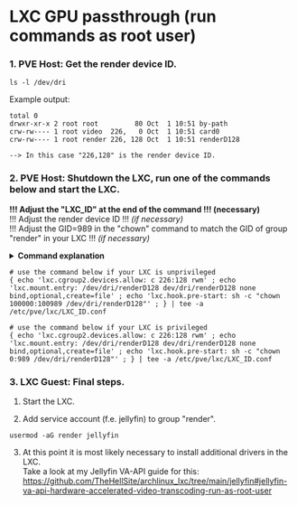# LXC GPU passthrough (run commands as root user)

### 1. PVE Host: Get the render device ID.

  ```
  ls -l /dev/dri
  ```

  Example output:
  ```
  total 0
  drwxr-xr-x 2 root root         80 Oct  1 10:51 by-path
  crw-rw---- 1 root video  226,   0 Oct  1 10:51 card0
  crw-rw---- 1 root render 226, 128 Oct  1 10:51 renderD128
  
  --> In this case "226,128" is the render device ID.
  ```

### 2. PVE Host: Shutdown the LXC, run one of the commands below and start the LXC.

  **!!! Adjust the "LXC_ID" at the end of the command !!! (necessary)**\
  !!! Adjust the render device ID !!! *(if necessary)*\
  !!! Adjust the GID=989 in the "chown" command to match the GID of group "render" in your LXC !!! *(if necessary)*

  <details>
  <summary><b>Command explanation</b></summary>
    
    1. Grant the LXC access to the render device of the PVE host.
           lxc.cgroup2.devices.allow: c 226:128 rwm
    2. Mount the render device in the LXC.
           lxc.mount.entry: /dev/dri/renderD128 dev/dri/renderD128 none bind,optional,create=file
    3. Change UID and GID of the render device to root:render on the PVE host during each start of the LXC.
           lxc.hook.pre-start: sh -c "chown 100000:100989 /dev/dri/renderD128"
  </details>

  ```
  # use the command below if your LXC is unprivileged
  { echo 'lxc.cgroup2.devices.allow: c 226:128 rwm' ; echo 'lxc.mount.entry: /dev/dri/renderD128 dev/dri/renderD128 none bind,optional,create=file' ; echo 'lxc.hook.pre-start: sh -c "chown 100000:100989 /dev/dri/renderD128"' ; } | tee -a /etc/pve/lxc/LXC_ID.conf
  
  # use the command below if your LXC is privileged
  { echo 'lxc.cgroup2.devices.allow: c 226:128 rwm' ; echo 'lxc.mount.entry: /dev/dri/renderD128 dev/dri/renderD128 none bind,optional,create=file' ; echo 'lxc.hook.pre-start: sh -c "chown 0:989 /dev/dri/renderD128"' ; } | tee -a /etc/pve/lxc/LXC_ID.conf
  ```

### 3. LXC Guest: Final steps.

  1. Start the LXC.

  2. Add service account (f.e. jellyfin) to group "render".

  ```
  usermod -aG render jellyfin
  ```

  3. At this point it is most likely necessary to install additional drivers in the LXC.  
  Take a look at my Jellyfin VA-API guide for this: https://github.com/TheHellSite/archlinux_lxc/tree/main/jellyfin#jellyfin-va-api-hardware-accelerated-video-transcoding-run-as-root-user
